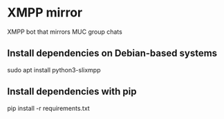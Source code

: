 # XMPP mirror
XMPP bot that mirrors MUC group chats

## Install dependencies on Debian-based systems

sudo apt install python3-slixmpp

## Install dependencies with pip
pip install -r requirements.txt
